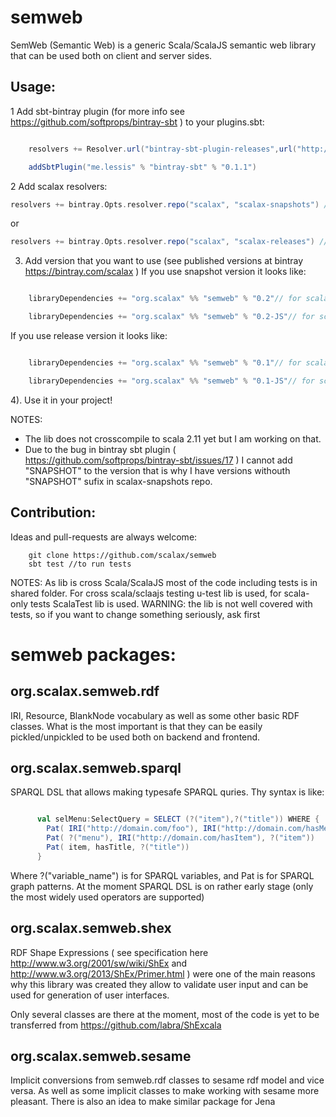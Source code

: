 semweb
======

SemWeb (Semantic Web) is a generic Scala/ScalaJS semantic web library that can be used both on client and server sides.

Usage:
------

1 Add sbt-bintray plugin (for more info see https://github.com/softprops/bintray-sbt ) to your plugins.sbt:

```scala

    resolvers += Resolver.url("bintray-sbt-plugin-releases",url("http://dl.bintray.com/content/sbt/sbt-plugin-releases"))(Resolver.ivyStylePatterns)

    addSbtPlugin("me.lessis" % "bintray-sbt" % "0.1.1")
```

2 Add scalax resolvers:
```scala
resolvers += bintray.Opts.resolver.repo("scalax", "scalax-snapshots") //for snapshots
```
or
```scala
resolvers += bintray.Opts.resolver.repo("scalax", "scalax-releases") //for releases
```

3) Add version that you want to use (see published versions at bintray https://bintray.com/scalax )
If you use snapshot version it looks like:

```scala

    libraryDependencies += "org.scalax" %% "semweb" % "0.2"// for scala projects

    libraryDependencies += "org.scalax" %% "semweb" % "0.2-JS"// for scalajs projects
```
If you use release version it looks like:

```scala

    libraryDependencies += "org.scalax" %% "semweb" % "0.1"// for scala projects

    libraryDependencies += "org.scalax" %% "semweb" % "0.1-JS"// for scalajs projects
```

4). Use it in your project!

NOTES:

* The lib does not crosscompile to scala 2.11 yet but I am working on that.
* Due to the bug in bintray sbt plugin ( https://github.com/softprops/bintray-sbt/issues/17 ) I cannot add "SNAPSHOT" to the version
that is why I have versions withouth "SNAPSHOT" sufix in scalax-snapshots repo.

Contribution:
-------------

Ideas and pull-requests are always welcome:
```
    git clone https://github.com/scalax/semweb
    sbt test //to run tests
```

NOTES: As lib is cross Scala/ScalaJS most of the code including tests is in shared folder. For cross scala/sclaajs testing u-test lib is used,
for scala-only tests ScalaTest lib is used.
WARNING: the lib is not well covered with tests, so if you want to change something seriously, ask first


semweb packages:
================


org.scalax.semweb.rdf
---------------------

IRI, Resource, BlankNode vocabulary as well as some other basic RDF classes.
What is the most important is that they can be easily pickled/unpickled to be used both on backend and frontend.


org.scalax.semweb.sparql
------------------------

SPARQL DSL that allows making typesafe SPARQL quries. Thy syntax is like:

```scala

      val selMenu:SelectQuery = SELECT (?("item"),?("title")) WHERE {
        Pat( IRI("http://domain.com/foo"), IRI("http://domain.com/hasMenu"), ?("menu") )
        Pat( ?("menu"), IRI("http://domain.com/hasItem"), ?("item"))
        Pat( item, hasTitle, ?("title"))
      }

```
Where ?("variable_name") is for SPARQL variables, and Pat is for SPARQL graph patterns.
At the moment SPARQL DSL is on rather early stage (only the most widely used operators are supported)

org.scalax.semweb.shex
----------------------

RDF Shape Expressions ( see specification here http://www.w3.org/2001/sw/wiki/ShEx and http://www.w3.org/2013/ShEx/Primer.html ) were one of the main reasons why
this library was created they allow to validate user input and can be used for generation of user interfaces.

Only several classes are there at the moment, most of the code is yet to be transferred from https://github.com/labra/ShExcala


org.scalax.semweb.sesame
-------------------------

Implicit conversions from semweb.rdf classes to sesame rdf model and vice versa.
As well as some implicit classes to make working with sesame more pleasant. There is also an idea to make similar package for Jena


